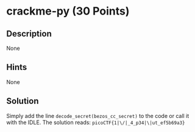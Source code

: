# crackme-py (30 Points)

## Description
None

## Hints
None

## Solution
Simply add the line `decode_secret(bezos_cc_secret)` to the code or call it with the IDLE.
The solution reads:
`picoCTF{1|\/|_4_p34|\|ut_ef5b69a3}`